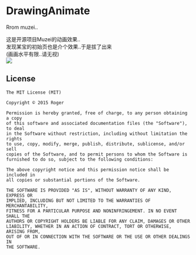 DrawingAnimate
==============

Rrom muzei..

这是开源项目Muzei的动画效果..<br />
发现某宝的初始页也是介个效果..于是拔了出来<br /> 
(画画水平有限..请无视)<br /> 
![](http://ww3.sinaimg.cn/mw690/a695acdegw1ems4v9pyttg20hh0uzgsy.gif)<br/> 


## License

	The MIT License (MIT)

	Copyright © 2015 Roger

	Permission is hereby granted, free of charge, to any person obtaining a copy
	of this software and associated documentation files (the "Software"), to deal
	in the Software without restriction, including without limitation the rights
	to use, copy, modify, merge, publish, distribute, sublicense, and/or sell
	copies of the Software, and to permit persons to whom the Software is
	furnished to do so, subject to the following conditions:

	The above copyright notice and this permission notice shall be included in
	all copies or substantial portions of the Software.

	THE SOFTWARE IS PROVIDED "AS IS", WITHOUT WARRANTY OF ANY KIND, EXPRESS OR
	IMPLIED, INCLUDING BUT NOT LIMITED TO THE WARRANTIES OF MERCHANTABILITY,
	FITNESS FOR A PARTICULAR PURPOSE AND NONINFRINGEMENT. IN NO EVENT SHALL THE
	AUTHORS OR COPYRIGHT HOLDERS BE LIABLE FOR ANY CLAIM, DAMAGES OR OTHER
	LIABILITY, WHETHER IN AN ACTION OF CONTRACT, TORT OR OTHERWISE, ARISING FROM,
	OUT OF OR IN CONNECTION WITH THE SOFTWARE OR THE USE OR OTHER DEALINGS IN
	THE SOFTWARE.
